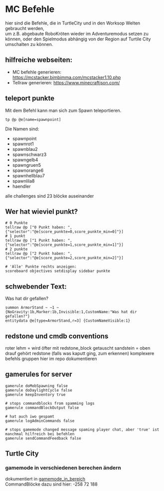 # MC Befehle
hier sind die Befehle, die in TurtleCity und in den Worksop Welten gebraucht werden,  
um z.B. abgebaute RoboKröten wieder im Adventuremodus setzen zu können, oder den Spielmodus abhängig von der Region auf Turtile City umschalten zu können.

## hilfreiche webseiten:
- MC befehle generieren: https://mcstacker.bimbimma.com/mcstacker1.10.php
- Tellraw generieren: https://www.minecraftjson.com/

## teleport punkte
Mit dem Befehl kann man sich zum Spawn teleportieren.
```mcfunction
tp @p @e[name=spawnpoint]
```
Die Namen sind:
- spawnpoint
- spawnrot1
- spawnblau2
- spawnschwarz3
- spawngelb4
- spawngruen5
- spawnorange6
- spawnhellblau7
- spawnlila8
- haendler

alle challenges sind 23 blöcke auseinander

## Wer hat wieviel punkt?
```mcfunction
# 0 Punkte
tellraw @p ["0 Punkt haben: ",{"selector":"@e[score_punkte=0,score_punkte_min=0]"}]
# 1 punkt
tellraw @p ["1 Punkt haben: ",{"selector":"@e[score_punkte=1,score_punkte_min=1]"}]
# 2 punkte
tellraw @p ["2 Punkt haben: ",{"selector":"@e[score_punkte=2,score_punkte_min=2]"}]

# 'Alle' Punkte rechts anzeigen:
scoreboard objectives setdisplay sidebar punkte

```

## schwebender Text:
Was hat dir gefallen?
```mcfunction
summon ArmorStand ~ ~1 ~ {NoGravity:1b,Marker:1b,Invisible:1,CustomName:"Was hat dir gefallen?"}
entitydata @e[type=ArmorStand,r=3] {CustomNameVisible:1}
```

## redstone und cmdb conventions
roter lehm = wird öfter mit redstone_block getauscht
sandstein = oben drauf gehört redstone (falls was kaputt ging, zum erkennen)
komplexere befehls gruppen hier im repo dokumentieren

## gamerules for server
```mcfunction
gamerule doMobSpawning false
gamerule doDaylightCycle false
gamerule keepInventory true

# stops commandblocks from spamming logs
gamerule commandBlockOutput false

# hat auch iwo gespamt
gamerule logAdminCommands false

# stops gamemode changed message spaming player chat, aber 'true' ist manchmal hilfreich bei befehlen
gamerule sendCommandFeedback false
```

## Turtle City
### gamemode in verschiedenen berechen ändern
dokumentiert in [gamemode_in_bereich](/mc_functions/gamemode_in_bereich.1.8.mcfunction)  
CommandBlöcke dazu sind hier: -258 72 188
